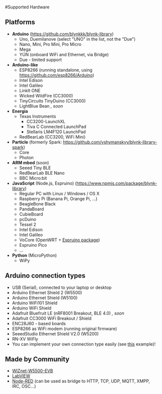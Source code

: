 #Supported Hardware

## Platforms

- **Arduino** (https://github.com/blynkkk/blynk-library)
  - Uno, Duemilanove (select "UNO" in the list, not the "Due")
  - Nano, Mini, Pro Mini, Pro Micro
  - Mega
  - YÚN (onboard WiFi and Ethernet, via Bridge)
  - Due - limited support
- **Arduino-like**
  - ESP8266 (running standalone, using https://github.com/esp8266/Arduino)
  - Intel Edison
  - Intel Galileo
  - LinkIt ONE
  - Wicked WildFire (CC3000)
  - TinyCircuits TinyDuino (CC3000)
  - LightBlue Bean *, soon*
- **Energia**
  - Texas Instruments
    - CC3200-LaunchXL
    - Tiva C Connected LaunchPad
    - Stellaris LM4F120 LaunchPad
  - RedBearLab (CC3200, WiFi Mini)
- **Particle** (formerly Spark: https://github.com/vshymanskyy/blynk-library-spark)
  - Core
  - Photon
- **ARM mbed** (soon)
  - Seeed Tiny BLE
  - RedBearLab BLE Nano
  - BBC Micro:bit
- **JavaScript** (Node.js, Espruino) (https://www.npmjs.com/package/blynk-library)
  - Regular PC with Linux / Windows / OS X
  - Raspberry Pi (Banana Pi, Orange Pi, ...)
  - BeagleBone Black
  - PandaBoard
  - CubieBoard
  - pcDuino
  - Tessel 2
  - Intel Edison
  - Intel Galileo
  - VoCore (OpenWRT + [Espruino package](https://github.com/vshymanskyy/OpenWRT-Espruino-packages))
  - Espruino Pico
  - ...
- **Python** (MicroPython)
  - WiPy

## Arduino connection types

- USB (Serial), connected to your laptop or desktop
- Arduino Ethernet Shield 2 (W5500)
- Arduino Ethernet Shield (W5100)
- Arduino WiFi101 Shield
- Arduino WiFi Shield
- Adafruit Bluefruit LE (nRF8001 Breakout, BLE 4.0) *, soon*
- Adafruit CC3000 WiFi Breakout / Shield
- ENC28J60 - based boards
- ESP8266 as WiFi modem (running original firmware)
- SeeedStudio Ethernet Shield V2.0 (W5200)
- RN-XV WiFly
- You can implement your own connection type easily (see [this](https://github.com/blynkkk/blynk-library/blob/master/examples/BoardsAndShields/User_Defined_Connection/User_Defined_Connection.ino) example)!

## Made by Community

- [WIZnet-W5500-EVB](http://instructables.com/id/WIZnet-W5500-EVB-and-Blynk-App-communication)
- [LabVIEW](https://github.com/juncaofish/NI-LabVIEWInterfaceforBlynk)
- [Node-RED](https://github.com/tzapu/node-red-contrib-blynk) (can be used as bridge to HTTP, TCP, UDP, MQTT, XMPP, IRC, OSC...)
